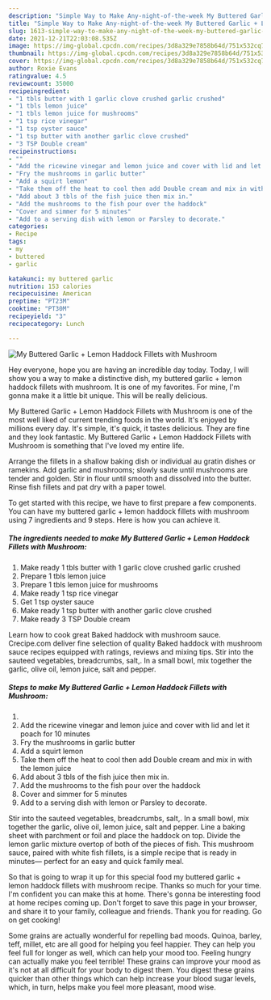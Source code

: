 ```yaml
---
description: "Simple Way to Make Any-night-of-the-week My Buttered Garlic + Lemon Haddock Fillets with Mushroom"
title: "Simple Way to Make Any-night-of-the-week My Buttered Garlic + Lemon Haddock Fillets with Mushroom"
slug: 1613-simple-way-to-make-any-night-of-the-week-my-buttered-garlic-lemon-haddock-fillets-with-mushroom
date: 2021-12-21T22:03:08.535Z
image: https://img-global.cpcdn.com/recipes/3d8a329e7858b64d/751x532cq70/my-buttered-garlic-lemon-haddock-fillets-with-mushroom-recipe-main-photo.jpg
thumbnail: https://img-global.cpcdn.com/recipes/3d8a329e7858b64d/751x532cq70/my-buttered-garlic-lemon-haddock-fillets-with-mushroom-recipe-main-photo.jpg
cover: https://img-global.cpcdn.com/recipes/3d8a329e7858b64d/751x532cq70/my-buttered-garlic-lemon-haddock-fillets-with-mushroom-recipe-main-photo.jpg
author: Roxie Evans
ratingvalue: 4.5
reviewcount: 35000
recipeingredient:
- "1 tbls butter with 1 garlic clove crushed garlic crushed"
- "1 tbls lemon juice"
- "1 tbls lemon juice for mushrooms"
- "1 tsp rice vinegar"
- "1 tsp oyster sauce"
- "1 tsp butter with another garlic clove crushed"
- "3 TSP Double cream"
recipeinstructions:
- ""
- "Add the ricewine vinegar and lemon juice and cover with lid and let it poach for 10 minutes"
- "Fry the mushrooms in garlic butter"
- "Add a squirt lemon"
- "Take them off the heat to cool then add Double cream and mix in with the lemon juice"
- "Add about 3 tbls of the fish juice then mix in."
- "Add the mushrooms to the fish pour over the haddock"
- "Cover and simmer for 5 minutes"
- "Add to a serving dish with lemon or Parsley to decorate."
categories:
- Recipe
tags:
- my
- buttered
- garlic

katakunci: my buttered garlic 
nutrition: 153 calories
recipecuisine: American
preptime: "PT23M"
cooktime: "PT30M"
recipeyield: "3"
recipecategory: Lunch

---
```



![My Buttered Garlic + Lemon Haddock Fillets with Mushroom](https://img-global.cpcdn.com/recipes/3d8a329e7858b64d/751x532cq70/my-buttered-garlic-lemon-haddock-fillets-with-mushroom-recipe-main-photo.jpg)

Hey everyone, hope you are having an incredible day today. Today, I will show you a way to make a distinctive dish, my buttered garlic + lemon haddock fillets with mushroom. It is one of my favorites. For mine, I'm gonna make it a little bit unique. This will be really delicious.

My Buttered Garlic + Lemon Haddock Fillets with Mushroom is one of the most well liked of current trending foods in the world. It's enjoyed by millions every day. It's simple, it's quick, it tastes delicious. They are fine and they look fantastic. My Buttered Garlic + Lemon Haddock Fillets with Mushroom is something that I've loved my entire life.

Arrange the fillets in a shallow baking dish or individual au gratin dishes or ramekins. Add garlic and mushrooms; slowly saute until mushrooms are tender and golden. Stir in flour until smooth and dissolved into the butter. Rinse fish fillets and pat dry with a paper towel.


To get started with this recipe, we have to first prepare a few components. You can have my buttered garlic + lemon haddock fillets with mushroom using 7 ingredients and 9 steps. Here is how you can achieve it.

<!--inarticleads1-->

##### The ingredients needed to make My Buttered Garlic + Lemon Haddock Fillets with Mushroom:

1. Make ready 1 tbls butter with 1 garlic clove crushed garlic crushed
1. Prepare 1 tbls lemon juice
1. Prepare 1 tbls lemon juice for mushrooms
1. Make ready 1 tsp rice vinegar
1. Get 1 tsp oyster sauce
1. Make ready 1 tsp butter with another garlic clove crushed
1. Make ready 3 TSP Double cream


Learn how to cook great Baked haddock with mushroom sauce. Crecipe.com deliver fine selection of quality Baked haddock with mushroom sauce recipes equipped with ratings, reviews and mixing tips. Stir into the sauteed vegetables, breadcrumbs, salt,. In a small bowl, mix together the garlic, olive oil, lemon juice, salt and pepper. 

<!--inarticleads2-->

##### Steps to make My Buttered Garlic + Lemon Haddock Fillets with Mushroom:

1. 
1. Add the ricewine vinegar and lemon juice and cover with lid and let it poach for 10 minutes
1. Fry the mushrooms in garlic butter
1. Add a squirt lemon
1. Take them off the heat to cool then add Double cream and mix in with the lemon juice
1. Add about 3 tbls of the fish juice then mix in.
1. Add the mushrooms to the fish pour over the haddock
1. Cover and simmer for 5 minutes
1. Add to a serving dish with lemon or Parsley to decorate.


Stir into the sauteed vegetables, breadcrumbs, salt,. In a small bowl, mix together the garlic, olive oil, lemon juice, salt and pepper. Line a baking sheet with parchment or foil and place the haddock on top. Divide the lemon garlic mixture overtop of both of the pieces of fish. This mushroom sauce, paired with white fish fillets, is a simple recipe that is ready in minutes— perfect for an easy and quick family meal. 

So that is going to wrap it up for this special food my buttered garlic + lemon haddock fillets with mushroom recipe. Thanks so much for your time. I'm confident you can make this at home. There's gonna be interesting food at home recipes coming up. Don't forget to save this page in your browser, and share it to your family, colleague and friends. Thank you for reading. Go on get cooking!

Some grains are actually wonderful for repelling bad moods. Quinoa, barley, teff, millet, etc are all good for helping you feel happier. They can help you feel full for longer as well, which can help your mood too. Feeling hungry can actually make you feel terrible! These grains can improve your mood as it's not at all difficult for your body to digest them. You digest these grains quicker than other things which can help increase your blood sugar levels, which, in turn, helps make you feel more pleasant, mood wise.

